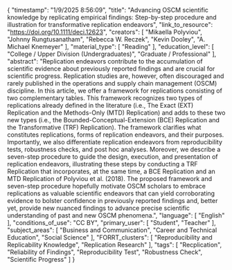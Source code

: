 {
    "timestamp": "1/9/2025 8:56:09",
    "title": "Advancing OSCM scientific knowledge by replicating empirical findings: Step-by-step procedure and illustration for transformative replication endeavors",
    "link_to_resource": "https://doi.org/10.1111/deci.12623",
    "creators": [
        "Mikaella Polyviou",
        "Johnny Rungtusanatham",
        "Rebecca W. Reczek",
        "Kevin Dooley",
        "A. Michael Knemeyer"
    ],
    "material_type": [
        "Reading"
    ],
    "education_level": [
        "College / Upper Division (Undergraduates)",
        "Graduate / Professional"
    ],
    "abstract": "Replication endeavors contribute to the accumulation of scientific evidence about previously reported findings and are crucial for scientific progress. Replication studies are, however, often discouraged and rarely published in the operations and supply chain management (OSCM) discipline. In this article, we offer a framework for replications consisting of two complementary tables. This framework recognizes two types of replications already defined in the literature (i.e., The Exact (EXT) Replication and the Methods-Only (MTD) Replication) and adds to these two new types (i.e., the Bounded-Conceptual-Extension (BCE) Replication and the Transformative (TRF) Replication). The framework clarifies what constitutes replications, forms of replication endeavors, and their purposes. Importantly, we also differentiate replication endeavors from reproducibility tests, robustness checks, and post hoc analyses. Moreover, we describe a seven-step procedure to guide the design, execution, and presentation of replication endeavors, illustrating these steps by conducting a TRF Replication that incorporates, at the same time, a BCE Replication and an MTD Replication of Polyviou et al. (2018). The proposed framework and seven-step procedure hopefully motivate OSCM scholars to embrace replications as valuable scientific endeavors that can yield corroborating evidence to bolster confidence in previously reported findings and, better yet, provide new nuanced findings to advance precise scientific understanding of past and new OSCM phenomena.",
    "language": [
        "English"
    ],
    "conditions_of_use": "CC BY",
    "primary_user": [
        "Student",
        "Teacher"
    ],
    "subject_areas": [
        "Business and Communication",
        "Career and Technical Education",
        "Social Science"
    ],
    "FORRT_clusters": [
        "Reproducibility and Replicability Knowledge",
        "Replication Research"
    ],
    "tags": [
        "Recplication",
        "Reliability of Findings",
        "Reproducibility Test",
        "Robustness Check",
        "Scientific Progress"
    ]
}
